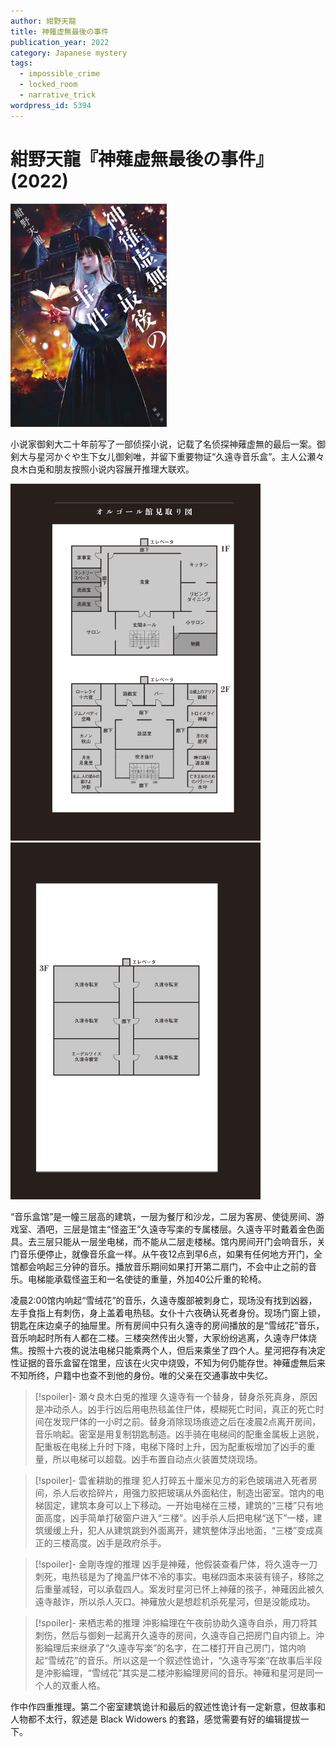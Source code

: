 ```yaml
---
author: 紺野天龍
title: 神薙虚無最後の事件
publication_year: 2022
category: Japanese mystery
tags:
  - impossible_crime
  - locked_room
  - narrative_trick
wordpress_id: 5394
---
```


# 紺野天龍『神薙虚無最後の事件』(2022)

<img src=images/2022_cover.jpg width=250/>

小说家御剣大二十年前写了一部侦探小说，记载了名侦探神薙虚無的最后一案。御剣大与星河かぐや生下女儿御剣唯，并留下重要物证“久遠寺音乐盒”。主人公瀬々良木白兎和朋友按照小说内容展开推理大联欢。

<img src=images/2022_floor_plan_12.jpg width=400/>
<img src=images/2022_floor_plan_3.jpg width=400/>

“音乐盒馆”是一幢三层高的建筑，一层为餐厅和沙龙，二层为客房、使徒房间、游戏室、酒吧，三层是馆主“怪盗王”久遠寺写楽的专属楼层。久遠寺平时戴着金色面具。去三层只能从一层坐电梯，而不能从二层走楼梯。馆内房间开门会响音乐，关门音乐便停止，就像音乐盒一样。从午夜12点到早6点，如果有任何地方开门，全馆都会响起三分钟的音乐。播放音乐期间如果打开第二扇门，不会中止之前的音乐。电梯能承载怪盗王和一名使徒的重量，外加40公斤重的轮椅。

凌晨2:00馆内响起“雪绒花”的音乐，久遠寺腹部被刺身亡，现场没有找到凶器，左手食指上有刺伤，身上盖着电热毯。女仆十六夜确认死者身份。现场门窗上锁，钥匙在床边桌子的抽屉里。所有房间中只有久遠寺的房间播放的是“雪绒花”音乐，音乐响起时所有人都在二楼。三楼突然传出火警，大家纷纷逃离，久遠寺尸体烧焦。按照十六夜的说法电梯只能乘两个人，但后来乘坐了四个人。星河把存有决定性证据的音乐盒留在馆里，应该在火灾中烧毁，不知为何仍能存世。神薙虚無后来不知所终，户籍中也查不到他的身份。唯的父亲在交通事故中失忆。

> [!spoiler]- 瀬々良木白兎的推理
> 久遠寺有一个替身，替身杀死真身，原因是冲动杀人。凶手行凶后用电热毯盖住尸体，模糊死亡时间，真正的死亡时间在发现尸体的一小时之前。替身消除现场痕迹之后在凌晨2点离开房间，音乐响起。密室是用复制钥匙制造。凶手骑在电梯间的配重金属板上逃脱，配重板在电梯上升时下降，电梯下降时上升，因为配重板增加了凶手的重量，所以电梯可以超载。凶手布置自动点火装置焚烧现场。

> [!spoiler]- 雲雀耕助的推理
> 犯人打碎五十厘米见方的彩色玻璃进入死者房间，杀人后收拾碎片，用强力胶把玻璃从外面粘住，制造出密室。馆内的电梯固定，建筑本身可以上下移动。一开始电梯在三楼，建筑的“三楼”只有地面高度，凶手简单打破窗户进入“三楼”。凶手杀人后把电梯“送下”一楼，建筑缓缓上升，犯人从建筑跳到外面离开，建筑整体浮出地面，“三楼”变成真正的三楼高度。凶手是政府杀手。

> [!spoiler]- 金剛寺煌的推理
> 凶手是神薙，他假装查看尸体，将久遠寺一刀刺死，电热毯是为了掩盖尸体不冷的事实。电梯四面本来装有镜子，移除之后重量减轻，可以承载四人。案发时星河已怀上神薙的孩子，神薙因此被久遠寺敲诈，所以杀人灭口。神薙放火是想趁机杀死星河，但是没能成功。

> [!spoiler]- 来栖志希的推理
> 沖影綸理在午夜前协助久遠寺自杀，用刀将其刺伤，然后与御剣一起离开久遠寺的房间，久遠寺自己把房门自内锁上。沖影綸理后来继承了“久遠寺写楽”的名字，在二楼打开自己房门，馆内响起“雪绒花”的音乐。所以这是一个叙述性诡计，“久遠寺写楽”在故事后半段是沖影綸理，“雪绒花”其实是二楼沖影綸理房间的音乐。神薙和星河是同一个人的双重人格。

作中作四重推理。第二个密室建筑诡计和最后的叙述性诡计有一定新意，但故事和人物都不太行，叙述是 Black Widowers 的套路，感觉需要有好的编辑提拔一下。